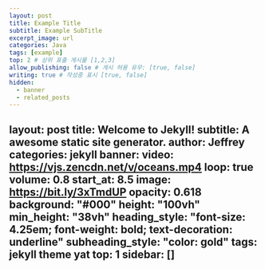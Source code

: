 ```yaml
---
layout: post
title: Example Title
subtitle: Example SubTitle
excerpt_image: url
categories: Java
tags: [example]
top: 2 # 상위 표출 게시물 [1,2,3]
allow_publishing: false # 게시 허용 유무: [true, false]
writing: true # 작성중 표시 [true, false]
hidden:
  - banner
  - related_posts
---
```

layout: post
title: Welcome to Jekyll!
subtitle: A awesome static site generator.
author: Jeffrey
categories: jekyll
banner:
    video: https://vjs.zencdn.net/v/oceans.mp4
    loop: true
    volume: 0.8
    start_at: 8.5
    image: https://bit.ly/3xTmdUP
    opacity: 0.618
    background: "#000"
    height: "100vh"
    min_height: "38vh"
    heading_style: "font-size: 4.25em; font-weight: bold; text-decoration: underline"
    subheading_style: "color: gold"
tags: jekyll theme yat
top: 1
sidebar: []
---
